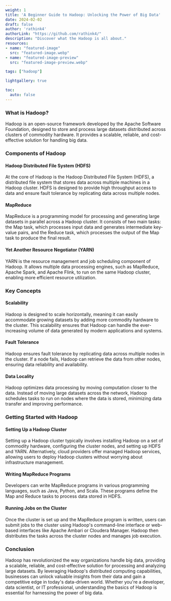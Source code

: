 ```yaml
---
weight: 1
title: 'A Beginner Guide to Hadoop: Unlocking the Power of Big Data'
date: 2024-02-02
draft: false
author: 'rathink4'
authorLink: "https://github.com/rathink4/"
description: "Discover what the Hadoop is all about."
resources: 
- name: "featured-image"
  src: "featured-image.webp"
- name: "featured-image-preview"
  src: "featured-image-preview.webp"

tags: ["hadoop"]

lightgallery: true

toc:
  auto: false
---
```



### What is Hadoop?

Hadoop is an open-source framework developed by the Apache Software Foundation, designed to store and process large datasets distributed across clusters of commodity hardware. It provides a scalable, reliable, and cost-effective solution for handling big data.

### Components of Hadoop

#### Hadoop Distributed File System (HDFS)

At the core of Hadoop is the Hadoop Distributed File System (HDFS), a distributed file system that stores data across multiple machines in a Hadoop cluster. HDFS is designed to provide high throughput access to data and ensure fault tolerance by replicating data across multiple nodes.

#### MapReduce

MapReduce is a programming model for processing and generating large datasets in parallel across a Hadoop cluster. It consists of two main tasks: the Map task, which processes input data and generates intermediate key-value pairs, and the Reduce task, which processes the output of the Map task to produce the final result.

#### Yet Another Resource Negotiator (YARN)

YARN is the resource management and job scheduling component of Hadoop. It allows multiple data processing engines, such as MapReduce, Apache Spark, and Apache Flink, to run on the same Hadoop cluster, enabling more efficient resource utilization.

### Key Concepts

#### Scalability

Hadoop is designed to scale horizontally, meaning it can easily accommodate growing datasets by adding more commodity hardware to the cluster. This scalability ensures that Hadoop can handle the ever-increasing volume of data generated by modern applications and systems.

#### Fault Tolerance

Hadoop ensures fault tolerance by replicating data across multiple nodes in the cluster. If a node fails, Hadoop can retrieve the data from other nodes, ensuring data reliability and availability.

#### Data Locality

Hadoop optimizes data processing by moving computation closer to the data. Instead of moving large datasets across the network, Hadoop schedules tasks to run on nodes where the data is stored, minimizing data transfer and improving performance.

### Getting Started with Hadoop

#### Setting Up a Hadoop Cluster

Setting up a Hadoop cluster typically involves installing Hadoop on a set of commodity hardware, configuring the cluster nodes, and setting up HDFS and YARN. Alternatively, cloud providers offer managed Hadoop services, allowing users to deploy Hadoop clusters without worrying about infrastructure management.

#### Writing MapReduce Programs

Developers can write MapReduce programs in various programming languages, such as Java, Python, and Scala. These programs define the Map and Reduce tasks to process data stored in HDFS.

#### Running Jobs on the Cluster

Once the cluster is set up and the MapReduce program is written, users can submit jobs to the cluster using Hadoop's command-line interface or web-based interfaces like Apache Ambari or Cloudera Manager. Hadoop then distributes the tasks across the cluster nodes and manages job execution.

### Conclusion

Hadoop has revolutionized the way organizations handle big data, providing a scalable, reliable, and cost-effective solution for processing and analyzing large datasets. By leveraging Hadoop's distributed computing capabilities, businesses can unlock valuable insights from their data and gain a competitive edge in today's data-driven world. Whether you're a developer, data scientist, or IT professional, understanding the basics of Hadoop is essential for harnessing the power of big data.